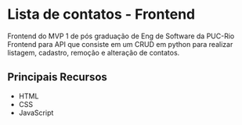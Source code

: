 # Lista de contatos - Frontend
  Frontend do MVP 1 de pós graduação de Eng de Software da PUC-Rio
  Frontend para API que consiste em um CRUD em python para realizar listagem, cadastro, remoção e alteração de contatos.

## Principais Recursos
  - HTML
  - CSS
  - JavaScript
